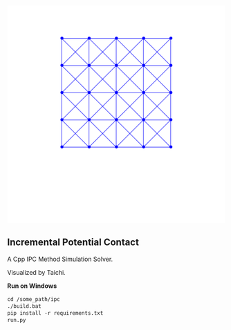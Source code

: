 ![](./ipc.gif)

## Incremental Potential Contact
A Cpp IPC Method Simulation Solver.

Visualized by Taichi.

**Run on Windows**
```
cd /some_path/ipc
./build.bat
pip install -r requirements.txt
run.py
```
